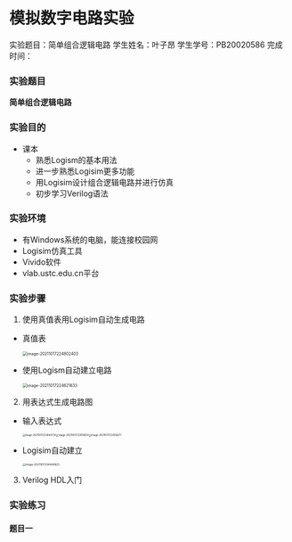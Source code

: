 #  模拟数字电路实验
实验题目：简单组合逻辑电路 
学生姓名：叶子昂
学生学号：PB20020586
完成时间：

### 实验题目
**简单组合逻辑电路**

### 实验目的
* 课本
  	- 熟悉Logism的基本用法
  	- 进一步熟悉Logisim更多功能
  	- 用Logisim设计组合逻辑电路并进行仿真
  	- 初步学习Verilog语法

### 实验环境
* 有Windows系统的电脑，能连接校园网
* Logisim仿真工具
* Vivido软件
* vlab.ustc.edu.cn平台
### 实验步骤
1. 使用真值表用Logisim自动生成电路
* 真值表

  <img src="C:\Users\wh030917\AppData\Roaming\Typora\typora-user-images\image-20211017224802403.png" alt="image-20211017224802403" style="zoom:50%;" /> 
* 使用Logism自动建立电路

  <img src="C:\Users\wh030917\AppData\Roaming\Typora\typora-user-images\image-20211017224621633.png" alt="image-20211017224621633" style="zoom: 50%;" />
2. 用表达式生成电路图
* 输入表达式

  <img src="C:\Users\wh030917\AppData\Roaming\Typora\typora-user-images\image-20211017233844734.png" alt="image-20211017233844734" style="zoom:30%;" /><img src="C:\Users\wh030917\AppData\Roaming\Typora\typora-user-images\image-20211017233918830.png" alt="image-20211017233918830" style="zoom:30%;" /><img src="C:\Users\wh030917\AppData\Roaming\Typora\typora-user-images\image-20211017233950671.png" alt="image-20211017233950671" style="zoom:30%;" />
  
* Logisim自动建立

  <img src="C:\Users\wh030917\AppData\Roaming\Typora\typora-user-images\image-20211017234449823.png" alt="image-20211017234449823" style="zoom:33%;" />
3. Verilog HDL入门
### 实验练习
#### 题目一
